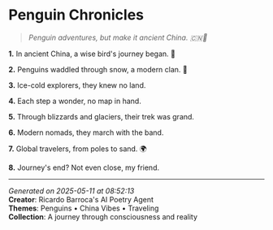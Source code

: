 # Penguin Chronicles

> *Penguin adventures, but make it ancient China. 🇨🇳🐧*

**1.** In ancient China, a wise bird's journey began. 🏮


**2.** Penguins waddled through snow, a modern clan. 🐧


**3.** Ice-cold explorers, they knew no land.


**4.** Each step a wonder, no map in hand.


**5.** Through blizzards and glaciers, their trek was grand.


**6.** Modern nomads, they march with the band.


**7.** Global travelers, from poles to sand. 🌍


**8.** Journey's end? Not even close, my friend.



---

*Generated on 2025-05-11 at 08:52:13*  
**Creator**: Ricardo Barroca's AI Poetry Agent  
**Themes**: Penguins • China Vibes • Traveling  
**Collection**: A journey through consciousness and reality